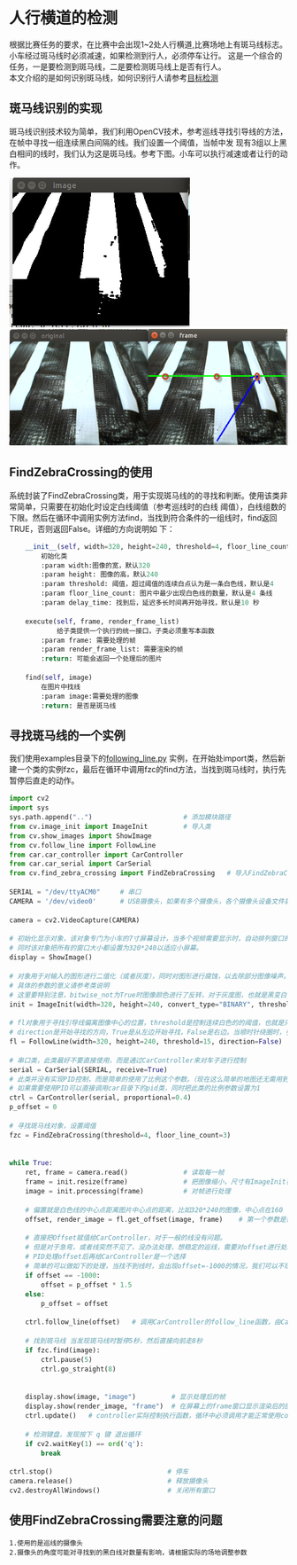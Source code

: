 ﻿
# 人行横道的检测
根据比赛任务的要求，在比赛中会出现1~2处人行横道,比赛场地上有斑马线标志。小车经过斑马线时必须减速，如果检测到行人，必须停车让行。
这是一个综合的任务，一是要检测到斑马线，二是要检测斑马线上是否有行人。   
本文介绍的是如何识别斑马线，如何识别行人请参考[目标检测](https://github.com/lonerlin/SelfDrivingCVCar/blob/testing/Tutorial/object_detection.md)
   
   
## 斑马线识别的实现
斑马线识别技术较为简单，我们利用OpenCV技术，参考巡线寻找引导线的方法，在帧中寻找一组连续黑白间隔的线。我们设置一个阈值，当帧中发
现有3组以上黑白相间的线时，我们认为这是斑马线。参考下图。小车可以执行减速或者让行的动作。   

![zebra_original](https://github.com/lonerlin/SelfDrivingCVCar/blob/testing/Tutorial/pic/zebra_original.png)
![zebra_line](https://github.com/lonerlin/SelfDrivingCVCar/blob/testing/Tutorial/pic/zebra_line.png)   
   
   
## FindZebraCrossing的使用
系统封装了FindZebraCrossing类，用于实现斑马线的的寻找和判断。使用该类非常简单，只需要在初始化时设定白线阈值（参考巡线时的白线
阈值），白线组数的下限。然后在循环中调用实例方法find，当找到符合条件的一组线时，find返回TRUE，否则返回False。详细的方向说明如
下：   
   
   
````python
    __init__(self, width=320, height=240, threshold=4, floor_line_count=4, delay_time=10)
        初始化类
        :param width:图像的宽，默认320
        :param height: 图像的高，默认240
        :param threshold: 阈值，超过阈值的连续白点认为是一条白色线，默认是4
        :param floor_line_count: 图片中最少出现白色线的数量，默认是4 条线
        :param delay_time: 找到后，延迟多长时间再开始寻找，默认是10 秒
    
    execute(self, frame, render_frame_list)
            给子类提供一个执行的统一接口，子类必须重写本函数
        :param frame: 需要处理的帧
        :param render_frame_list: 需要渲染的帧
        :return: 可能会返回一个处理后的图片
    
    find(self, image)
        在图片中找线
        :param image:需要处理的图像
        :return: 是否是斑马线
````   
    
    
## 寻找斑马线的一个实例   

我们使用examples目录下的[following_line.py](https://github.com/lonerlin/SelfDrivingCVCar/blob/testing/jetson/examples/following_line.py)
实例，在开始处import类，然后新建一个类的实例fzc，最后在循环中调用fzc的find方法，当找到斑马线时，执行先暂停后直走的动作。   
   
   
```python
import cv2
import sys
sys.path.append("..")                       # 添加模块路径
from cv.image_init import ImageInit         # 导入类
from cv.show_images import ShowImage
from cv.follow_line import FollowLine
from car.car_controller import CarController
from car.car_serial import CarSerial
from cv.find_zebra_crossing import FindZebraCrossing   # 导入FindZebraCrossing

SERIAL = "/dev/ttyACM0"     # 串口
CAMERA = '/dev/video0'      # USB摄像头，如果有多个摄像头，各个摄像头设备文件就是video0，video1,video2等等

camera = cv2.VideoCapture(CAMERA)

# 初始化显示对象，该对象专门为小车的7寸屏幕设计，当多个视频需要显示时，自动排列窗口的位置,避免窗口重叠。
# 同时该对象把所有的窗口大小都设置为320*240以适应小屏幕。
display = ShowImage()

# 对象用于对输入的图形进行二值化（或者灰度），同时对图形进行腐蚀，以去除部分图像噪声。
# 具体的参数的意义请参考类说明
# 这里要特别注意，bitwise_not为True时图像颜色进行了反转，对于灰度图，也就是黑变白，白变黑，适合于引导线是黑色的地图。
init = ImageInit(width=320, height=240, convert_type="BINARY", threshold=60, bitwise_not=True)

# fl对象用于寻找引导线偏离图像中心的位置，threshold是控制连续白色的的阈值，也就是只有连续多少个白色像素点才认为已经找到引导线
# direction是开始寻找的方向，True是从左边开始寻找，False是右边。当顺时针绕圈时，引导线大概率出现在右边，所以可以选择False。
fl = FollowLine(width=320, height=240, threshold=15, direction=False)

# 串口类，此类最好不要直接使用，而是通过CarController来对车子进行控制
serial = CarSerial(SERIAL, receive=True)
# 此类并没有实现PID控制，而是简单的使用了比例这个参数。（现在这么简单的地图还无需用到PID）
# 如果需要使用PID可以直接调用car目录下的pid类，同时把此类的比例参数设置为1
ctrl = CarController(serial, proportional=0.4)
p_offset = 0

# 寻找斑马线对象，设置阈值
fzc = FindZebraCrossing(threshold=4, floor_line_count=3)


while True:
    ret, frame = camera.read()              # 读取每一帧
    frame = init.resize(frame)              # 把图像缩小，尺寸有ImageInit在初始化时指定
    image = init.processing(frame)          # 对帧进行处理

    # 偏置就是白色线的中心点距离图片中心点的距离，比如320*240的图像，中心点在160
    offset, render_image = fl.get_offset(image, frame)    # 第一个参数是需要处理的图像，第二个参数是需要渲染的图像

    # 直接把Offset赋值给CarController，对于一般的线没有问题。
    # 但是对于急弯，或者线突然不见了，没办法处理，想稳定的巡线，需要对offset进行处理后再给CarController
    # PID处理offset后再给CarController是一个选择
    # 简单的可以做如下的处理，当找不到线时，会出现offset=-1000的情况，我们可以不理它当它是0.
    if offset == -1000:
        offset = p_offset * 1.5
    else:
        p_offset = offset

    ctrl.follow_line(offset)   # 调用CarController的follow_line函数，由CarController控制小车的实际行走
    
    # 找到斑马线 当发现斑马线时暂停5秒，然后直接向前走8秒
    if fzc.find(image):
        ctrl.pause(5)
        ctrl.go_straight(8)


    display.show(image, "image")         # 显示处理后的帧
    display.show(render_image, "frame")  # 在屏幕上的frame窗口显示渲染后的图像（此处的渲染就是在屏幕上画出中心点的位置）
    ctrl.update()   # controller实际控制执行函数，循环中必须调用才能正常使用controller
    
    # 检测键盘，发现按下 q 键 退出循环
    if cv2.waitKey(1) == ord('q'):
        break

ctrl.stop()                             # 停车
camera.release()                        # 释放摄像头
cv2.destroyAllWindows()                 # 关闭所有窗口

```   


## 使用FindZebraCrossing需要注意的问题
    1.使用的是巡线的摄像头
    2.摄像头的角度可能对寻找到的黑白线对数量有影响，请根据实际的场地调整参数  